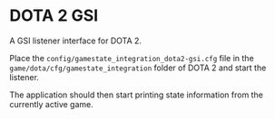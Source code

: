 # DOTA 2 GSI

A GSI listener interface for DOTA 2.

Place the `config/gamestate_integration_dota2-gsi.cfg` file in the `game/dota/cfg/gamestate_integration` folder of DOTA 2 and start the listener.

The application should then start printing state information from the currently active game.